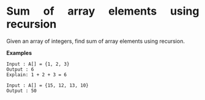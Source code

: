 <div align="justify">

# Sum of array elements using recursion

Given an array of integers, find sum of array elements using recursion.

__Examples__

```
Input : A[] = {1, 2, 3}
Output : 6
Explain: 1 + 2 + 3 = 6

Input : A[] = {15, 12, 13, 10}
Output : 50
```

</div>